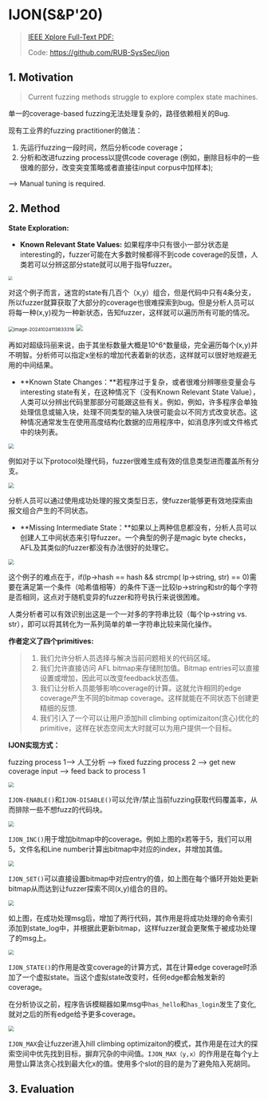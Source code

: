 # IJON(S&P'20)

>[IEEE Xplore Full-Text PDF:](https://ieeexplore.ieee.org/stamp/stamp.jsp?tp=&arnumber=9152719)
>
>Code: https://github.com/RUB-SysSec/ijon

## 1. Motivation

>Current fuzzing methods struggle to explore complex state machines. 

单一的coverage-based fuzzing无法处理复杂的，路径依赖相关的Bug.

现有工业界的fuzzing practitioner的做法：

1. 先运行fuzzing一段时间，然后分析code coverage；
2. 分析和改进fuzzing process以提供code coverage (例如，删除目标中的一些很难的部分，改变突变策略或者直接往input corpus中加样本);

--> Manual tuning is required.



## 2. Method

**State Exploration:**

- **Known Relevant State Values:** 如果程序中只有很小一部分状态是interesting的，fuzzer可能在大多数时候都得不到code coverage的反馈，人类若可以分辨这部分state就可以用于指导fuzzer。

<img src="../Figures/image-20241024112839776.png" style="zoom:50%;" />

​	对这个例子而言，迷宫的state有几百个（x,y）组合，但是代码中只有4条分支，所以fuzzer就算获取了大部分的coverage也很难探索到bug。但是分析人员可以将每一种(x,y)视为一种新状态，告知fuzzer，这样就可以遍历所有可能的情况。

<img src="../Figures/image-20241024113833316.png" alt="image-20241024113833316" style="zoom:67%;" />



<img src="../Figures/image-20241024113941767.png" style="zoom:80%;" />

  再如对超级玛丽来说，由于其坐标数量大概是10^6^数量级，完全遍历每个(x,y)并不明智。分析师可以指定x坐标的增加代表着新的状态，这样就可以很好地规避无用的中间结果。



- **Known State Changes：**若程序过于复杂，或者很难分辨哪些变量会与interesting state有关，在这种情况下（没有Known Relevant State Value），人类可以分辨出代码里那部分可能跟这些有关。例如，例如，许多程序会单独处理信息或输入块，处理不同类型的输入块很可能会以不同方式改变状态。这种情况通常发生在使用高度结构化数据的应用程序中，如消息序列或文件格式中的块列表。

<img src="../Figures/image-20241024115052645.png" style="zoom:67%;" />

  例如对于以下protocol处理代码，fuzzer很难生成有效的信息类型进而覆盖所有分支。

<img src="../Figures/image-20241024115320289.png" style="zoom:67%;" />

​	分析人员可以通过使用成功处理的报文类型日志，使fuzzer能够更有效地探索由报文组合产生的不同状态。



- **Missing Intermediate State：**如果以上两种信息都没有，分析人员可以创建人工中间状态来引导fuzzer。一个典型的例子是magic byte checks，AFL及其类似的fuzzer都没有办法很好的处理它。

<img src="../Figures/image-20241024120037718.png" style="zoom: 67%;" />

  这个例子的难点在于，if(lp->hash == hash && strcmp( lp->string, str) == 0)需要在满足第一个条件（哈希值相等）的条件下逐一比较lp->string和str的每个字符是否相同，这点对于随机变异的fuzzer和符号执行来说很困难。

  人类分析者可以有效识别出这是一个一对多的字符串比较（每个lp->string vs. str），即可以将其转化为一系列简单的单一字符串比较来简化操作。





**作者定义了四个primitives:**

>1. 我们允许分析人员选择与解决当前问题相关的代码区域。
>2. 我们允许直接访问 AFL bitmap来存储附加值。Bitmap entries可以直接设置或增加，因此可以改变feedback状态值。
>3. 我们让分析人员能够影响coverage的计算。这就允许相同的edge coverage产生不同的bitmap coverage。这样就能在不同状态下创建更精细的反馈.
>4. 我们引入了一个可以让用户添加hill climbing optimizaiton(贪心)优化的primitive，这样在状态空间太大时就可以为用户提供一个目标。



**IJON实现方式：**

fuzzing process 1--> 人工分析 --> fixed fuzzing process 2 --> get new coverage input --> feed back to process 1

<img src="../Figures/image-20241024122502394.png" style="zoom:67%;" />

`IJON-ENABLE()`和`IJON-DISABLE()`可以允许/禁止当前fuzzing获取代码覆盖率，从而排除一些不想fuzz的代码块。

<img src="../Figures/image-20241024122711865.png" style="zoom:67%;" />

`IJON_INC()`用于增加bitmap中的coverage。例如上图的x若等于5，我们可以用5，文件名和Line number计算出bitmap中对应的index，并增加其值。

<img src="../Figures/image-20241024123004637.png" style="zoom: 67%;" />

`IJON_SET()`可以直接设置bitmap中对应entry的值，如上图在每个循环开始处更新bitmap从而达到让fuzzer探索不同(x,y)组合的目的。

<img src="../Figures/image-20241024123308018.png" style="zoom:67%;" />

如上图，在成功处理msg后，增加了两行代码，其作用是将成功处理的命令索引添加到state_log中，并根据此更新bitmap，这样fuzzer就会更聚焦于被成功处理了的msg上。

<img src="../Figures/image-20241024123723642.png" style="zoom:67%;" />

`IJON_STATE()`的作用是改变coverage的计算方式，其在计算edge coverage时添加了一个虚拟state。当这个虚拟state改变时，任何edge都会触发新的coverage。

在分析协议之前，程序告诉模糊器如果msg中`has_hello`和`has_login`发生了变化, 就对之后的所有edge给予更多coverage。

<img src="../Figures/image-20241024124841814.png" style="zoom:67%;" />

`IJON_MAX`会让fuzzer进入hill climbing optimizaiton的模式，其作用是在过大的探索空间中优先找到目标，摒弃冗杂的中间值。`IJON_MAX（y,x）`的作用是在每个y上用登山算法贪心找到最大化x的值。使用多个slot的目的是为了避免陷入死胡同。



## 3. Evaluation